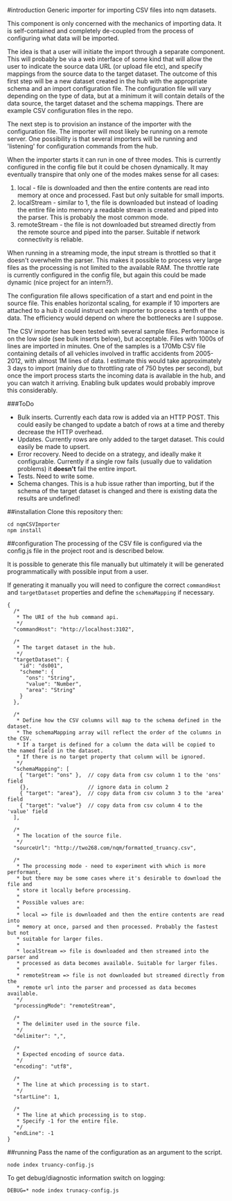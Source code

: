 #introduction
Generic importer for importing CSV files into nqm datasets.

This component is only concerned with the mechanics of importing data. It is self-contained and completely de-coupled from the process of configuring what data will be imported.

The idea is that a user will initiate the import through a separate component. This will probably be via a web interface of some kind that will allow the user to indicate the source data URL (or upload file etc), and specify mappings from the source data to the target dataset. The outcome of this first step will be a new dataset created in the hub with the appropriate schema and an import configuration file. The configuration file will vary depending on the type of data, but at a minimum it will contain details of the data source, the target dataset and the schema mappings. There are example CSV configuration files in the repo.

The next step is to provision an instance of the importer with the configuration file. The importer will most likely be running on a remote server. One possibility is that several importers will be running and 'listening' for configuration commands from the hub. 

When the importer starts it can run in one of three modes. This is currently configured in the config file but it could be chosen dynamically. It may eventually transpire that only one of the modes makes sense for all cases:

 1. local - file is downloaded and then the entire contents are read into memory at once and processed. Fast but only suitable for small imports.
 2. localStream - similar to 1, the file is downloaded but instead of loading the entire file into memory a readable stream is created and piped into the parser. This is probably the most common mode.
 3. remoteStream - the file is not downloaded but streamed directly from the remote source and piped into the parser. Suitable if network connectivity is reliable.

When running in a streaming mode, the input stream is throttled so that it doesn't overwhelm the parser. This makes it possible to process very large files as the processing is not limited to the available RAM. The throttle rate is currently configured in the config file, but again this could be made dynamic (nice project for an intern?).

The configuration file allows specification of a start and end point in the source file. This enables horizontal scaling, for example if 10 importers are attached to a hub it could instruct each importer to process a tenth of the data. The efficiency would depend on where the bottlenecks are I suppose.

The CSV importer has been tested with several sample files. Performance is on the low side (see bulk inserts below), but acceptable. Files with 1000s of lines are imported in minutes. One of the samples is a 170Mb CSV file containing details of all vehicles involved in traffic accidents from 2005-2012, with almost 1M lines of data. I estimate this would take approximately 3 days to import (mainly due to throttling rate of 750 bytes per second), but once the import process starts the incoming data is available in the hub, and you can watch it arriving. Enabling bulk updates would probably improve this considerably.

###ToDo
- Bulk inserts. Currently each data row is added via an HTTP POST. This could easily be changed to update a batch of rows at a time and thereby decrease the HTTP overhead.
- Updates. Currently rows are only added to the target dataset. This could easily be made to upsert.
- Error recovery. Need to decide on a strategy, and ideally make it configurable. Currently if a single row fails (usually due to validation problems) it **doesn't** fail the entire import.
- Tests. Need to write some.
- Schema changes. This is a hub issue rather than importing, but if the schema of the target dataset is changed and there is existing data the results are undefined!

##installation
Clone this repository then:
```
cd nqmCSVImporter
npm install
```
##configuration
The processing of the CSV file is configured via the config.js file in the project root and is described below.

It is possible to generate this file manually but ultimately it will be generated programmatically with possible input from a user.

If generating it manually you will need to configure the correct ```commandHost``` and ```targetDataset``` properties and define the ```schemaMapping``` if necessary.
```
{
  /*
   * The URI of the hub command api.
   */
  "commandHost": "http://localhost:3102",

  /*
   * The target dataset in the hub.
   */
  "targetDataset": {
    "id": "ds001",
    "scheme": {
      "ons": "String",
      "value": "Number",
      "area": "String"
    }
  },

  /*
   * Define how the CSV columns will map to the schema defined in the dataset.
   * The schemaMapping array will reflect the order of the columns in the CSV.
   * If a target is defined for a column the data will be copied to the named field in the dataset.
   * If there is no target property that column will be ignored.
   */
  "schemaMapping": [
    { "target": "ons" },  // copy data from csv column 1 to the 'ons' field
    {},                   // ignore data in column 2
    { "target": "area"},  // copy data from csv column 3 to the 'area' field
    { "target": "value"}  // copy data from csv column 4 to the 'value' field
  ],

  /*
   * The location of the source file.
   */
  "sourceUrl": "http://two268.com/nqm/formatted_truancy.csv",

  /*
   * The processing mode - need to experiment with which is more performant,
   * but there may be some cases where it's desirable to download the file and
   * store it locally before processing.
   *
   * Possible values are:
   *
   * local => file is downloaded and then the entire contents are read into
   * memory at once, parsed and then processed. Probably the fastest but not
   * suitable for larger files.
   *
   * localStream => file is downloaded and then streamed into the parser and
   * processed as data becomes available. Suitable for larger files.
   *
   * remoteStream => file is not downloaded but streamed directly from the
   * remote url into the parser and processed as data becomes available.
   */
  "processingMode": "remoteStream",

  /*
   * The delimiter used in the source file.
   */
  "delimiter": ",",

  /*
   * Expected encoding of source data.
   */
  "encoding": "utf8",

  /*
   * The line at which processing is to start.
   */
  "startLine": 1,

  /*
   * The line at which processing is to stop.
   * Specify -1 for the entire file.
   */
  "endLine": -1
}
```
##running
Pass the name of the configuration as an argument to the script.
```
node index truancy-config.js
```
To get debug/diagnostic information switch on logging:
```
DEBUG=* node index trunacy-config.js
```